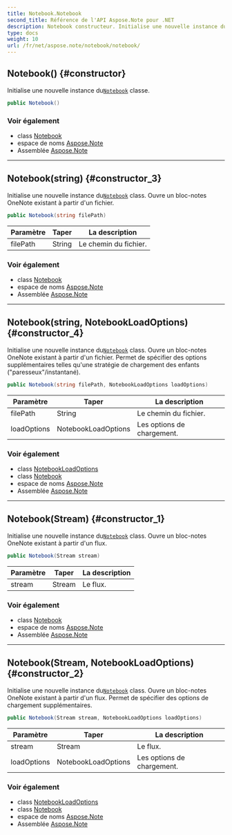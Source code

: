 ```yaml
---
title: Notebook.Notebook
second_title: Référence de l'API Aspose.Note pour .NET
description: Notebook constructeur. Initialise une nouvelle instance duNotebook classe.
type: docs
weight: 10
url: /fr/net/aspose.note/notebook/notebook/
---
```

## Notebook() {#constructor}

Initialise une nouvelle instance du[`Notebook`](../) classe.

```csharp
public Notebook()
```

### Voir également

* class [Notebook](../)
* espace de noms [Aspose.Note](../../notebook/)
* Assemblée [Aspose.Note](../../../)

---

## Notebook(string) {#constructor_3}

Initialise une nouvelle instance du[`Notebook`](../) class. Ouvre un bloc-notes OneNote existant à partir d'un fichier.

```csharp
public Notebook(string filePath)
```

| Paramètre | Taper | La description |
| --- | --- | --- |
| filePath | String | Le chemin du fichier. |

### Voir également

* class [Notebook](../)
* espace de noms [Aspose.Note](../../notebook/)
* Assemblée [Aspose.Note](../../../)

---

## Notebook(string, NotebookLoadOptions) {#constructor_4}

Initialise une nouvelle instance du[`Notebook`](../) class. Ouvre un bloc-notes OneNote existant à partir d'un fichier. Permet de spécifier des options supplémentaires telles qu'une stratégie de chargement des enfants ("paresseux"/instantané).

```csharp
public Notebook(string filePath, NotebookLoadOptions loadOptions)
```

| Paramètre | Taper | La description |
| --- | --- | --- |
| filePath | String | Le chemin du fichier. |
| loadOptions | NotebookLoadOptions | Les options de chargement. |

### Voir également

* class [NotebookLoadOptions](../../notebookloadoptions/)
* class [Notebook](../)
* espace de noms [Aspose.Note](../../notebook/)
* Assemblée [Aspose.Note](../../../)

---

## Notebook(Stream) {#constructor_1}

Initialise une nouvelle instance du[`Notebook`](../) class. Ouvre un bloc-notes OneNote existant à partir d'un flux.

```csharp
public Notebook(Stream stream)
```

| Paramètre | Taper | La description |
| --- | --- | --- |
| stream | Stream | Le flux. |

### Voir également

* class [Notebook](../)
* espace de noms [Aspose.Note](../../notebook/)
* Assemblée [Aspose.Note](../../../)

---

## Notebook(Stream, NotebookLoadOptions) {#constructor_2}

Initialise une nouvelle instance du[`Notebook`](../) class. Ouvre un bloc-notes OneNote existant à partir d'un flux. Permet de spécifier des options de chargement supplémentaires.

```csharp
public Notebook(Stream stream, NotebookLoadOptions loadOptions)
```

| Paramètre | Taper | La description |
| --- | --- | --- |
| stream | Stream | Le flux. |
| loadOptions | NotebookLoadOptions | Les options de chargement. |

### Voir également

* class [NotebookLoadOptions](../../notebookloadoptions/)
* class [Notebook](../)
* espace de noms [Aspose.Note](../../notebook/)
* Assemblée [Aspose.Note](../../../)


